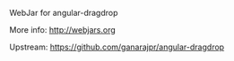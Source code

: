 WebJar for angular-dragdrop

More info: http://webjars.org

Upstream: https://github.com/ganarajpr/angular-dragdrop
